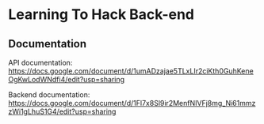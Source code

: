 # Learning To Hack Back-end

## Documentation

API documentation: https://docs.google.com/document/d/1umADzajae5TLxLIr2ciKth0GuhKeneOgKwLodWNdfi4/edit?usp=sharing

Backend documentation: https://docs.google.com/document/d/1Fl7x8Sl9ir2MenfNIVFj8mg_Ni61mmzzWi1gLhuS1G4/edit?usp=sharing